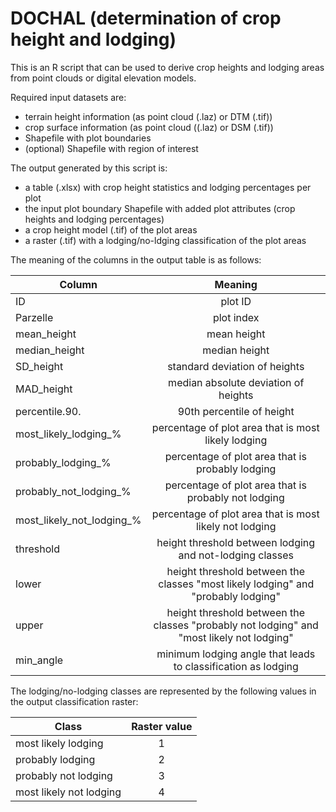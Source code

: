 # DOCHAL (determination of crop height and lodging)

This is an R script that can be used to derive crop heights and lodging areas from point clouds or digital elevation models.
&nbsp;


Required input datasets are:
* terrain height information (as point cloud (.laz) or DTM (.tif))
* crop surface information (as point cloud ((.laz) or DSM (.tif))
* Shapefile with plot boundaries
* (optional) Shapefile with region of interest   

The output generated by this script is:
* a table (.xlsx) with crop height statistics and lodging percentages per plot
* the input plot boundary Shapefile with added plot attributes (crop heights and lodging percentages)
* a crop height model (.tif) of the plot areas
* a raster (.tif) with a lodging/no-ldging classification of the plot areas

The meaning of the columns in the output table is as follows:

| Column        | Meaning           | 
| ------------- |:-------------:| 
| ID            | plot ID        | 
| Parzelle      | plot index    |  
| mean_height   | mean height      |   
| median_height | median height |
| SD_height     | standard deviation of heights |
| MAD_height    | median absolute deviation of heights |
| percentile.90. | 90th percentile of height |
| most_likely_lodging_% | percentage of plot area that is most likely lodging |
| probably_lodging_% | percentage of plot area that is probably lodging |
| probably_not_lodging_% | percentage of plot area that is probably not lodging |
| most_likely_not_lodging_% | percentage of plot area that is most likely not lodging |
| threshold | height threshold between lodging and not-lodging classes|
| lower | height threshold between the classes "most likely lodging" and "probably lodging"|
| upper | height threshold between the classes "probably not lodging" and "most likely not lodging"|
| min_angle | minimum lodging angle that leads to classification as lodging|


The lodging/no-lodging classes are represented by the following values in the output classification raster:

| Class        | Raster value           | 
| ------------- |:-------------:| 
| most likely lodging | 1        | 
| probably lodging | 2    |  
| probably not lodging | 3      |   
| most likely not lodging | 4 |
